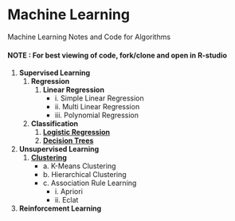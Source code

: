 # Machine Learning
Machine Learning Notes and Code for Algorithms

#### NOTE : For best viewing of code, fork/clone and open in R-studio

1. **Supervised Learning**
    1. **Regression**
        1. **Linear Regression**
            + i. Simple Linear Regression
            + ii. Multi Linear Regression
            + iii. Polynomial Regression
    2. **Classification**
        1. [**Logistic Regression**](https://github.com/chetanbommu/MachineLearning/tree/master/1.%20Supervised%20Learning/2.%20Classification/1.%20LogisticRegression)
        2. [**Decision Trees**](https://github.com/chetanbommu/MachineLearning/tree/master/1.%20Supervised%20Learning/2.%20Classification/2.%20Decision%20Tree)
2. **Unsupervised Learning**
    1. [**Clustering**](https://github.com/chetanbommu/MachineLearning/tree/master/2.%20Unsupervised%20Learning/1.%20Clustering)
        + a. K-Means Clustering
        + b. Hierarchical Clustering
        + c. Association Rule Learning
            + i. Apriori
            + ii. Eclat
3. **Reinforcement Learning**
